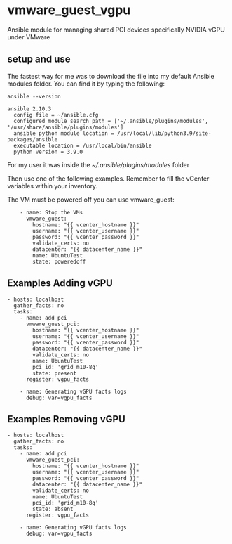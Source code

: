# vmware_guest_vgpu
Ansible module for managing shared PCI devices specifically NVIDIA vGPU under VMware

## setup and use
The fastest way for me was to download the file into my default Ansible modules folder. You can find it by typing the following:

```
ansible --version

ansible 2.10.3
  config file = ~/ansible.cfg
  configured module search path = ['~/.ansible/plugins/modules', '/usr/share/ansible/plugins/modules']
  ansible python module location = /usr/local/lib/python3.9/site-packages/ansible
  executable location = /usr/local/bin/ansible
  python version = 3.9.0
```
For my user it was inside the *~/.ansible/plugins/modules* folder

Then use one of the following examples. Remember to fill the vCenter variables within your inventory.

The VM must be powered off you can use vmware_guest:
```
    - name: Stop the VMs
      vmware_guest:
        hostname: "{{ vcenter_hostname }}"
        username: "{{ vcenter_username }}"
        password: "{{ vcenter_password }}"
        validate_certs: no
        datacenter: "{{ datacenter_name }}"
        name: UbuntuTest
        state: poweredoff
```

## Examples Adding vGPU
```
- hosts: localhost
  gather_facts: no
  tasks:
    - name: add pci
      vmware_guest_pci:
        hostname: "{{ vcenter_hostname }}"
        username: "{{ vcenter_username }}"
        password: "{{ vcenter_password }}"
        datacenter: "{{ datacenter_name }}"
        validate_certs: no
        name: UbuntuTest
        pci_id: 'grid_m10-8q'
        state: present
      register: vgpu_facts

    - name: Generating vGPU facts logs
      debug: var=vgpu_facts

```

## Examples Removing vGPU
```
- hosts: localhost
  gather_facts: no
  tasks:
    - name: add pci
      vmware_guest_pci:
        hostname: "{{ vcenter_hostname }}"
        username: "{{ vcenter_username }}"
        password: "{{ vcenter_password }}"
        datacenter: "{{ datacenter_name }}"
        validate_certs: no
        name: UbuntuTest
        pci_id: 'grid_m10-8q'
        state: absent
      register: vgpu_facts

    - name: Generating vGPU facts logs
      debug: var=vgpu_facts

```
